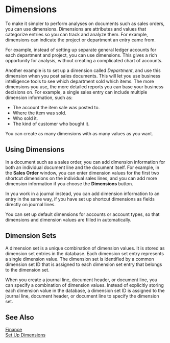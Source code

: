 <properties
                pageTitle="Dimensions| Financials"
                description="Using dimensions to analyse data." 
                services="project-madeira" 
                documentationCenter=""
                authors="bholtorf"
/>
<tags
    ms.service="project-madeira"
    ms.topic="article"
    ms.devlang="na"
    ms.tgt_pltfrm="na"
    ms.workload="na"
    ms.date="10/24/2016"
    ms.author="bholtorf" />
                
# Dimensions
To make it simpler to perform analyses on documents such as sales orders, you can use dimensions. Dimensions are attributes and values that categorize entries so you can track and analyze them. For example, dimensions can indicate the project or department an entry came from.  

For example, instead of setting up separate general ledger accounts for each department and project, you can use dimensions. This gives a rich opportunity for analysis, without creating a complicated chart of accounts.  

Another example is to set up a dimension called *Department*, and use this dimension when you post sales documents. This will let you use business intelligence tools to see which department sold which items. 
The more dimensions you use, the more detailed reports you can base your business decisions on. For example, a single sales entry can include multiple dimension information, such as:  
  
- The account the item sale was posted to.  
- Where the item was sold.  
- Who sold it.  
- The kind of customer who bought it.  
  
You can create as many dimensions with as many values as you want.  
  
## Using Dimensions  
In a document such as a sales order, you can add dimension information for both an individual document line and the document itself. For example, in the **Sales Order** window, you can enter dimension values for the first two shortcut dimensions on the individual sales lines, and you can add more dimension information if you choose the **Dimensions** button.  
  
In you work in a journal instead, you can add dimension information to an entry in the same way, if you have set up shortcut dimensions as fields directly on journal lines.  
  
You can set up default dimensions for accounts or account types, so that dimensions and dimension values are filled in automatically.  
  
## Dimension Sets
A dimension set is a unique combination of dimension values. It is stored as dimension set entries in the database. Each dimension set entry represents a single dimension value. The dimension set is identified by a common dimension set ID that is assigned to each dimension set entry that belongs to the dimension set.  
  
When you create a journal line, document header, or document line, you can specify a combination of dimension values. Instead of explicitly storing each dimension value in the database, a dimension set ID is assigned to the journal line, document header, or document line to specify the dimension set.  
  
## See Also  
[Finance](finance.md)  
[Set Up Dimensions](finance-setup-dimensions.md)  
